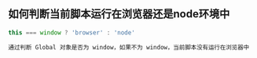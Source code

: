 ## 如何判断当前脚本运行在浏览器还是node环境中   
   
```js
this === window ? 'browser' : 'node'   
   
通过判断 Global 对象是否为 window，如果不为 window，当前脚本没有运行在浏览器中
```